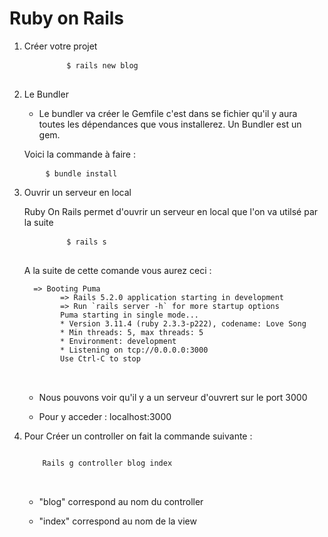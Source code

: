 # Ruby on Rails
<ol>
<li>
    <p>Créer votre projet</p>
    <pre>
        <code>$ rails new blog</code>
    </pre>
</li>
<li>
    <p> Le Bundler </p>
<ul>
    <li>
        Le bundler va créer le Gemfile c'est dans se fichier qu'il y aura toutes
        les dépendances que vous installerez. Un Bundler est un gem.
    </li>
</ul>
    <p> Voici la commande à faire : 
<pre>
    <code>$ bundle install</code>
</pre>
</li>
<li>
    <p>Ouvrir un serveur en local</p>
    <p> Ruby On Rails permet d'ouvrir un serveur en local que l'on va utilsé par la suite
    <pre>
        <code>$ rails s</code>
    </pre>
    <p> A la suite de cette comande vous aurez ceci : </p>
    <pre>
<code>  => Booting Puma
        => Rails 5.2.0 application starting in development 
        => Run `rails server -h` for more startup options
        Puma starting in single mode...
        * Version 3.11.4 (ruby 2.3.3-p222), codename: Love Song
        * Min threads: 5, max threads: 5
        * Environment: development
        * Listening on tcp://0.0.0.0:3000
        Use Ctrl-C to stop
</code>
    </pre>
<ul>
    <li>
        <p> Nous pouvons voir qu'il y a un serveur d'ouvrert sur le port 3000</p>
    </li>
    <li>
        <p> Pour y acceder : localhost:3000
    </li>
</ul>
</li>
<li>
    <p>Pour Créer un controller on fait la commande suivante : </p>
    <pre>
<code>
    Rails g controller blog index
</code>
    </pre>
<ul>
    <li>
        <p> "blog" correspond au nom du controller </p>
    </li>
    <li>
        <p> "index" correspond au nom de la view </p>
    </li>
</ul>
</li>
</ol>

 

   
